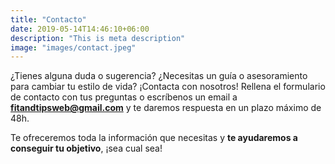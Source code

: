 ```yaml
---
title: "Contacto"
date: 2019-05-14T14:46:10+06:00
description: "This is meta description"
image: "images/contact.jpeg"
---
```

¿Tienes alguna duda o sugerencia? ¿Necesitas un guía o asesoramiento para cambiar tu estilo de vida? ¡Contacta con nosotros! 
Rellena el formulario de contacto con tus preguntas o escríbenos un email a **fitandtipsweb@gmail.com** y te daremos respuesta en un plazo máximo de 48h.

Te ofreceremos toda la información que necesitas y **te ayudaremos a conseguir tu objetivo**, ¡sea cual sea!


